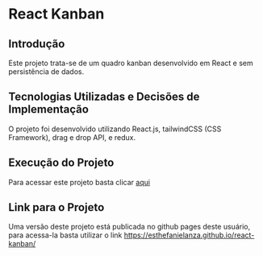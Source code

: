 # React Kanban

## Introdução

Este projeto trata-se de um quadro kanban desenvolvido em React e sem persistência de dados.

## Tecnologias Utilizadas e Decisões de Implementação

O projeto foi desenvolvido utilizando React.js, tailwindCSS (CSS Framework), drag e drop API, e redux.

## Execução do Projeto

Para acessar este projeto basta clicar [aqui](https://my-react-app-eight-lilac.vercel.app/)

## Link para o Projeto 

Uma versão deste projeto está publicada no github pages deste usuário, para acessa-la basta utilizar o link https://esthefanielanza.github.io/react-kanban/



